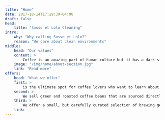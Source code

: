 ```yaml
---
title: "Home"
date: 2017-10-14T17:29:30-04:00
draft: false
head:
    title: "Sosso et Lolo Cleaning"
intro:
    why: "Why calling Sosso et Lolo?"
    reason: "We care about clean environments"
middle:
    head: "Our values"
    content: >
        Coffee is an amazing part of human culture but it has a dark side too – one of colonialism and mindless abuse of natural resources and human lives. We want to turn this around and return the coffee trade to the drink’s exhilarating, empowering and unifying nature.
    image: "/img/home/about-section.jpg"
    link: "Read more"
offers:
    head: "What we offer"
    first: >
        is the ultimate spot for coffee lovers who want to learn about their java’s origin and support the farmers that grew it. We take coffee production, roasting and brewing seriously and we’re glad to pass that knowledge to anyone.
    second: >
        We sell green and roasted coffee beans that are sourced directly from independent farmers and farm cooperatives. We’re proud to offer a variety of coffee beans grown with great care for the environment and local communities. Check our post or contact us directly for current availability.
    third: >
        We offer a small, but carefully curated selection of brewing gear and tools for every taste and experience level. No matter if you roast your own beans or just bought your first french press, you’ll find a gadget to fall in love with in our shop.
    link: 
---
```

